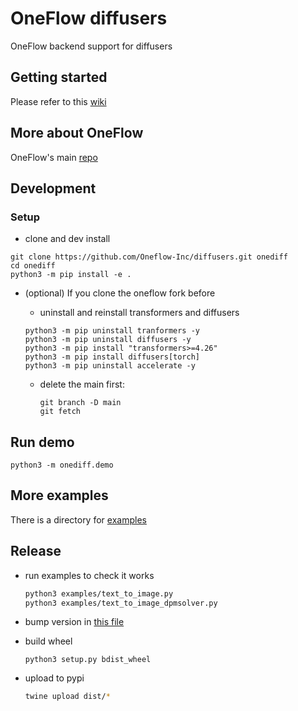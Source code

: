 # OneFlow diffusers

OneFlow backend support for diffusers

## Getting started

Please refer to this [wiki](https://github.com/Oneflow-Inc/diffusers/wiki/How-to-Run-OneFlow-Stable-Diffusion)

## More about OneFlow

OneFlow's main [repo](https://github.com/Oneflow-Inc/oneflow)

## Development

### Setup

- clone and dev install

```
git clone https://github.com/Oneflow-Inc/diffusers.git onediff
cd onediff
python3 -m pip install -e .
```

- (optional) If you clone the oneflow fork before

  - uninstall and reinstall transformers and diffusers

  ```
  python3 -m pip uninstall tranformers -y
  python3 -m pip uninstall diffusers -y
  python3 -m pip install "transformers>=4.26"
  python3 -m pip install diffusers[torch]
  python3 -m pip uninstall accelerate -y
  ```

  - delete the main first:

    ```
    git branch -D main
    git fetch
    ```

## Run demo

```
python3 -m onediff.demo
```

## More examples

There is a directory for [examples](/examples/)

## Release

- run examples to check it works

  ```bash
  python3 examples/text_to_image.py
  python3 examples/text_to_image_dpmsolver.py
  ```

- bump version in [this file](src/onediff/__init__.py)
- build wheel

  ```
  python3 setup.py bdist_wheel
  ```

- upload to pypi

  ```bash
  twine upload dist/*
  ```
